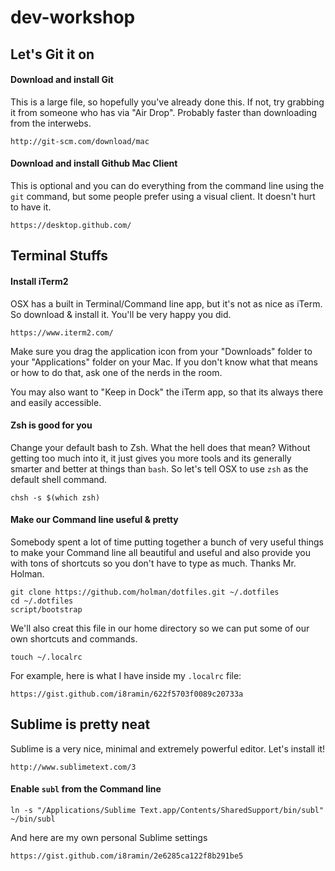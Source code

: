 # dev-workshop

## Let's Git it on
#### Download and install Git
This is a large file, so hopefully you've already done this. If not, try grabbing it from someone who has via "Air Drop". Probably faster than downloading from the interwebs.
```
http://git-scm.com/download/mac
```

#### Download and install Github Mac Client
This is optional and you can do everything from the command line using the `git` command, but some people prefer using a visual client. It doesn't hurt to have it.
```
https://desktop.github.com/
```

## Terminal Stuffs

#### Install iTerm2
OSX has a built in Terminal/Command line app, but it's not as nice as iTerm. So download & install it. You'll be very happy you did.
```
https://www.iterm2.com/
```
Make sure you drag the application icon from your "Downloads" folder to your "Applications" folder on your Mac. If you don't know what that means or how to do that, ask one of the nerds in the room.

You may also want to "Keep in Dock" the iTerm app, so that its always there and easily accessible.

#### Zsh is good for you
Change your default bash to Zsh. What the hell does that mean? Without getting too much into it, it just gives you more tools and its generally smarter and better at things than `bash`. So let's tell OSX to use `zsh` as the default shell command.
```
chsh -s $(which zsh)
```

#### Make our Command line useful & pretty
Somebody spent a lot of time putting together a bunch of very useful things to make your Command line all beautiful and useful and also provide you with tons of shortcuts so you don't have to type as much. Thanks Mr. Holman.
```
git clone https://github.com/holman/dotfiles.git ~/.dotfiles
cd ~/.dotfiles
script/bootstrap
```

We'll also creat this file in our home directory so we can put some of our own shortcuts and commands.
```
touch ~/.localrc
```

For example, here is what I have inside my `.localrc` file:
```
https://gist.github.com/i8ramin/622f5703f0089c20733a
```

## Sublime is pretty neat
Sublime is a very nice, minimal and extremely powerful editor. Let's install it!
```
http://www.sublimetext.com/3
```

#### Enable `subl` from the Command line
```
ln -s "/Applications/Sublime Text.app/Contents/SharedSupport/bin/subl" ~/bin/subl
```

And here are my own personal Sublime settings
```
https://gist.github.com/i8ramin/2e6285ca122f8b291be5
```
